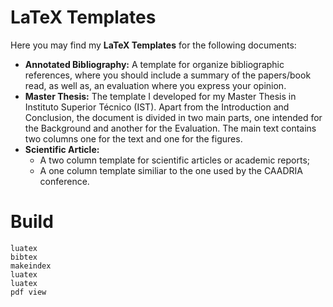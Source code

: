 # LaTeX Templates
Here you may find my __LaTeX Templates__ for the following documents:
- __Annotated Bibliography:__ A template for organize bibliographic references, where you should include a summary of the papers/book read, as well as, an evaluation where you express your opinion.
- __Master Thesis:__ The template I developed for my Master Thesis in Instituto Superior Técnico (IST). Apart from the Introduction and Conclusion, the document is divided in two main parts, one intended for the Background and another for the Evaluation. The main text contains two columns one for the text and one for the figures.
- __Scientific Article:__ 
  - A two column template for scientific articles or academic reports;
  - A one column template similiar to the one used by the CAADRIA conference.

# Build
```
luatex
bibtex
makeindex
luatex
luatex
pdf view
```
